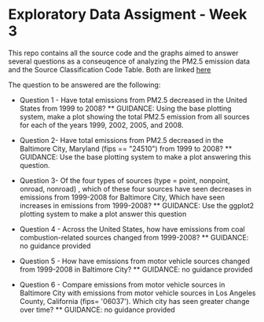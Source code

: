 Exploratory Data Assigment - Week 3
===================

This repo contains all the source code and the graphs aimed to answer several questions as a conseuqence of analyzing the  PM2.5 emission data and the Source Classification Code Table. Both are linked [here](https://d396qusza40orc.cloudfront.net/exdata%2Fdata%2FNEI_data.zip)


The question to be answered are the following:

* Question 1 - Have total emissions from PM2.5 decreased in the United States from 1999 to 2008? 
** GUIDANCE: Using the base plotting system, make a plot showing the total PM2.5 emission from all 
sources for each of the years 1999, 2002, 2005, and 2008.


* Question 2- Have total emissions from PM2.5 decreased in the Baltimore City, Maryland  (fips == "24510") from 1999 to 2008? 
** GUIDANCE: Use the base plotting system to make a plot answering this question.

* Question 3- Of the four types of sources (type = point, nonpoint, onroad, nonroad) , which of these four sources have seen decreases in emissions from 1999-2008 for Baltimore City, Which have seen increases in emissions from 1999-2008?
** GUIDANCE: Use the ggplot2 plotting system to make a plot answer this question

* Question 4 - Across the United States, how have emissions from coal combustion-related sources changed from 1999-2008?
** GUIDANCE: no guidance provided

* Question 5 - How have emissions from motor vehicle sources changed from 1999-2008 in Baltimore City?
** GUIDANCE: no guidance provided

* Question 6 - Compare emissions from motor vehicle sources in Baltimore City with emissions from motor vehicle sources in Los Angeles County, California (fips= '06037'). Which city has seen greater change over time?
** GUIDANCE: no guidance provided